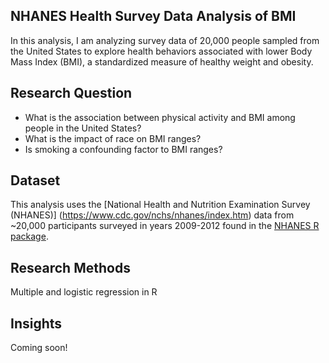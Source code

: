 ## NHANES Health Survey Data Analysis of BMI
In this analysis, I am analyzing survey data of 20,000 people sampled from the United States to explore health behaviors associated with lower Body Mass Index (BMI), a standardized measure of healthy weight and obesity.

## Research Question
- What is the association between physical activity and BMI among people in the United States?
- What is the impact of race on BMI ranges?
- Is smoking a confounding factor to BMI ranges?

## Dataset
This analysis uses the [National Health and Nutrition Examination Survey (NHANES)] (https://www.cdc.gov/nchs/nhanes/index.htm) data from ~20,000 participants surveyed in years 2009-2012 found in the [NHANES R package](https://www.rdocumentation.org/packages/NHANES/versions/2.1.0/topics/NHANES).

## Research Methods
Multiple and logistic regression in R

## Insights
Coming soon!

